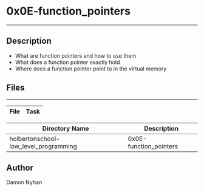 # 0x0E-function_pointers
---
## Description
* What are function pointers and how to use them
* What does a function pointer exactly hold
* Where does a function pointer point to in the virtual memory

## Files
---
File|Task
---|---

Directory Name | Description
---|---
holbertonschool-low_level_programming | 0x0E-function_pointers



## Author
Damon Nyhan